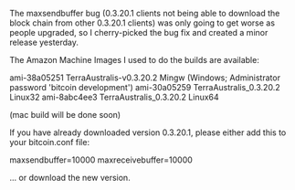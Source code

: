 The maxsendbuffer bug (0.3.20.1 clients not being able to download the block chain from other 0.3.20.1 clients) was only going to get
worse as people upgraded, so I cherry-picked the bug fix and created a minor release yesterday.

The Amazon Machine Images I used to do the builds are available:

  ami-38a05251   TerraAustralis-v0.3.20.2 Mingw    (Windows; Administrator password 'bitcoin development')
  ami-30a05259   TerraAustralis_0.3.20.2 Linux32
  ami-8abc4ee3   TerraAustralis_0.3.20.2 Linux64

(mac build will be done soon)

If you have already downloaded version 0.3.20.1, please either add this to your bitcoin.conf file:

  maxsendbuffer=10000
  maxreceivebuffer=10000

... or download the new version.
